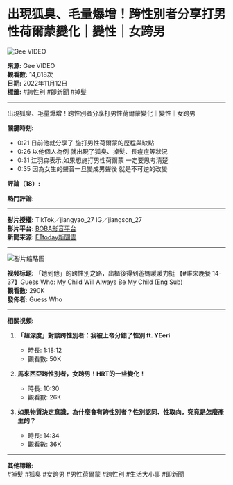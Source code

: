 # 出現狐臭、毛量爆增！跨性別者分享打男性荷爾蒙變化｜變性｜女跨男

![Gee VIDEO](https://i.ytimg.com/an/Ks2nbiCJbfN_U_QShakr7A/featured_channel.jpg?v=6634491f)

**來源:** Gee VIDEO  
**觀看數:** 14,618次  
**日期:** 2022年11月12日  
**標籤:** #跨性別 #即新聞 #掉髮  

---

出現狐臭、毛量爆增！跨性別者分享打男性荷爾蒙變化｜變性｜女跨男

**關鍵時刻:**

- 0:21 日前他就分享了 施打男性荷爾蒙的歷程與缺點
- 0:26 以他個人為例 就出現了狐臭、掉髮、長痘痘等狀況
- 0:31 江羽森表示,如果想施打男性荷爾蒙 一定要思考清楚
- 0:35 因為女生的聲音一旦變成男聲後 就是不可逆的改變

**評論（18）:**

**熱門評論:**

---

**影片授權:** TikTok／jiangyao_27 IG／jiangson_27  
**影片平台:** [BOBA影音平台](https://boba.ettoday.net/)  
**新聞來源:** [ETtoday新聞雲](https://www.ettoday.net/)  

---

![影片缩略图](https://i.ytimg.com/vi/UtCjUjDqDCI/hqdefault.jpg?sqp=-oaymwEmCKgBEF5IWvKriqkDGQgBFQAAiEIYAdgBAeIBCggYEAIYBjgBQAE=&rs=AOn4CLCnpPITCXWIfpxuPcWwACHcuwUbyA)

**视频标题:** 「她到他」的跨性別之路，出櫃後得到爸媽暖暖力挺 【#誰來晚餐 14-37】Guess Who: My Child Will Always Be My Child (Eng Sub)  
**觀看數:** 290K  
**發佈者:** Guess Who

---

**相關視頻:** 

1. **「超深度」對談跨性別者：我被上帝分錯了性別 ft. YEeri**
   - 時長: 1:18:12
   - 觀看數: 50K 

2. **馬來西亞跨性別者，女跨男！HRT的一些變化！**
   - 時長: 10:30
   - 觀看數: 26K 

3. **如果物質決定意識，為什麼會有跨性別者？性別認同、性取向，究竟是怎麼產生的？**
   - 時長: 14:34
   - 觀看數: 36K 

---

**其他標籤:**  
#掉髮 #狐臭 #女跨男 #男性荷爾蒙 #跨性別 #生活大小事 #即新聞
